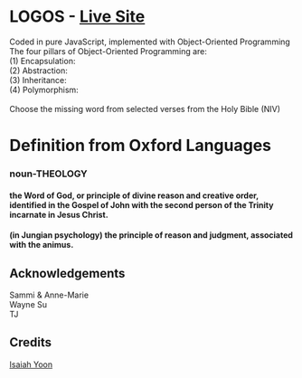# LOGOS - [Live Site](https://logosword.herokuapp.com) </br>
<span>Coded in pure JavaScript, implemented with Object-Oriented Programming</span></br>
The four pillars of Object-Oriented Programming are: </br>
(1) Encapsulation:
</br>
(2) Abstraction:
</br>
(3) Inheritance:
</br>
(4) Polymorphism:
</br>
</br>
<span>Choose the missing word from selected verses from the Holy Bible (NIV) </span>
<h1>Definition from Oxford Languages </h1>
<h3>noun-THEOLOGY</h3>
<h4>the Word of God, or principle of divine reason and creative order, identified in the Gospel of John with the second person of the Trinity incarnate in Jesus Christ.
<h4>(in Jungian psychology) the principle of reason and judgment, associated with the animus.

## Acknowledgements </br>
Sammi & Anne-Marie</br>
Wayne Su</br>
TJ</br>
## Credits </br>
[Isaiah Yoon](https://github.com/isaiahyoon)</br>
